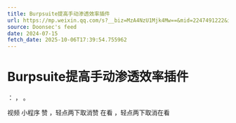 ```yaml
---
title: Burpsuite提高手动渗透效率插件
url: https://mp.weixin.qq.com/s?__biz=MzA4NzU1Mjk4Mw==&mid=2247491222&idx=1&sn=15397656e82ef9f648e5fb6e9589ac25
source: Doonsec's feed
date: 2024-07-15
fetch_date: 2025-10-06T17:39:54.755962
---
```


# Burpsuite提高手动渗透效率插件

：
，
。

视频
小程序
赞
，轻点两下取消赞
在看
，轻点两下取消在看